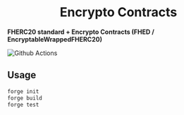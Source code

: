 # <h1 align="center"> Encrypto Contracts </h1>

**FHERC20 standard + Encrypto Contracts (FHED / EncryptableWrappedFHERC20)**

![Github Actions](https://github.com/foundry-rs/forge-template/workflows/CI/badge.svg)

## Usage

```sh
forge init
forge build
forge test
```
